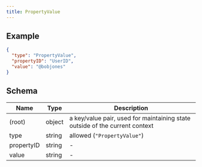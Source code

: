 ```yaml
---
title: PropertyValue
---
```

## Example



```json
{
  "type": "PropertyValue",
  "propertyID": "UserID",
  "value": "@bobjones"
}
```

## Schema

| Name | Type | Description |
|---|---|---|
| (root) | object | a key/value pair, used for maintaining state outside of the current context |
| type | string | allowed (`"PropertyValue"`)  |
| propertyID | string | - |
| value | string | - |


